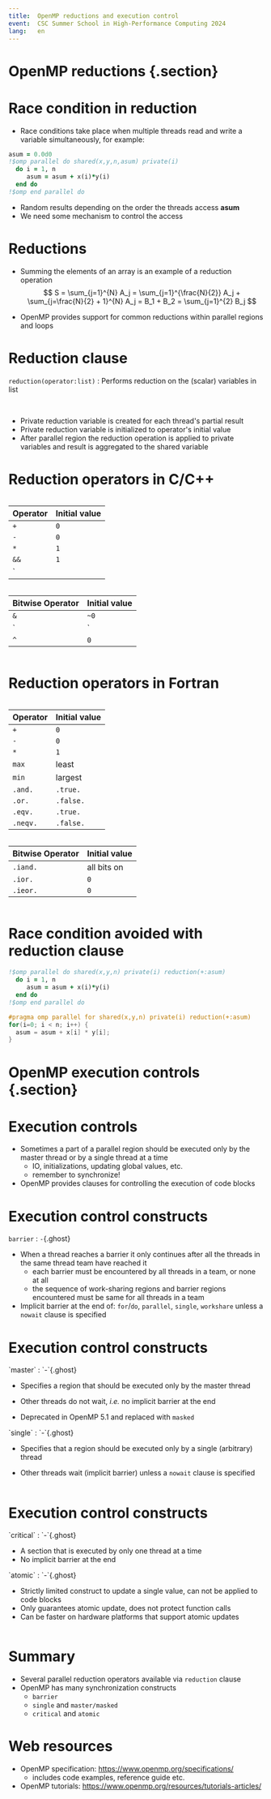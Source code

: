```yaml
---
title:  OpenMP reductions and execution control
event:  CSC Summer School in High-Performance Computing 2024
lang:   en
---
```



# OpenMP reductions {.section}

# Race condition in reduction

- Race conditions take place when multiple threads read and write a variable
  simultaneously, for example:

```fortranfree
asum = 0.0d0
!$omp parallel do shared(x,y,n,asum) private(i)
  do i = 1, n
     asum = asum + x(i)*y(i)
  end do
!$omp end parallel do
```

- Random results depending on the order the threads access **asum**
- We need some mechanism to control the access


# Reductions

- Summing the elements of an array is an example of a reduction operation
  $$
  S = \sum_{j=1}^{N} A_j = \sum_{j=1}^{\frac{N}{2}} A_j +
  \sum_{j=\frac{N}{2} + 1}^{N} A_j = B_1 + B_2 = \sum_{j=1}^{2} B_j
  $$

- OpenMP provides support for common reductions within parallel regions and
  loops


# Reduction clause

`reduction(operator:list)`
  : Performs reduction on the (scalar) variables in list

<br>

- Private reduction variable is created for each thread's partial result
- Private reduction variable is initialized to operator's initial value
- After parallel region the reduction operation is applied to private
  variables and result is aggregated to the shared variable


# Reduction operators in C/C++

<div class="column">

| Operator | Initial value |
|----------|---------------|
| `+`      | `0`           |
| `-`      | `0`           |
| `*`      | `1`           |
| `&&`     | `1`           |
| `||`     | `0`           |

</div>

<div class="column">

| Bitwise Operator | Initial value |
|----------|---------------|
| `&`      | `~0`          |
| `|`      | `0`           |
| `^`      | `0`           |

</div>


# Reduction operators in Fortran

<div class="column" style="font-size:0.8em">

| Operator         | Initial value |
|------------------|---------------|
| `+`              | `0`           |
| `-`              | `0`           |
| `*`              | `1`           |
| `max`            | least         |
| `min`            | largest       |
| `.and.`          | `.true.`      |
| `.or.`           | `.false.`     |
| `.eqv.`          | `.true.`      |
| `.neqv.`         | `.false.`     |

</div>

<div class="column" style="font-size:0.8em">

| Bitwise Operator | Initial value |
|------------------|---------------|
| `.iand.`           | all bits on   |
| `.ior.`            | `0`           |
| `.ieor.`           | `0`           |

</div>


# Race condition avoided with reduction clause

```fortranfree
!$omp parallel do shared(x,y,n) private(i) reduction(+:asum)
  do i = 1, n
     asum = asum + x(i)*y(i)
  end do
!$omp end parallel do
```

```c
#pragma omp parallel for shared(x,y,n) private(i) reduction(+:asum)
for(i=0; i < n; i++) {
  asum = asum + x[i] * y[i];
}
```


# OpenMP execution controls {.section}

# Execution controls

- Sometimes a part of a parallel region should be executed only by the
  master thread or by a single thread at a time
    - IO, initializations, updating global values, etc.
    - remember to synchronize!
- OpenMP provides clauses for controlling the execution of code blocks


# Execution control constructs

`barrier`
  : `-`{.ghost}

- When a thread reaches a barrier it only continues after all the threads in
  the same thread team have reached it
    - each barrier must be encountered by all threads in a team, or none at
      all
    - the sequence of work-sharing regions and barrier regions encountered
      must be same for all threads in a team
- Implicit barrier at the end of: `for`/`do`, `parallel`, `single`, `workshare`
  unless a `nowait` clause is specified


# Execution control constructs

<div class=column>
`master`
  : `-`{.ghost}

- Specifies a region that should be executed only by the master thread

- Other threads do not wait, *i.e.* no implicit barrier at the end

- Deprecated in OpenMP 5.1 and replaced with `masked`
</div>

<div class=column>
`single`
  : `-`{.ghost}

- Specifies that a region should be executed only by a single (arbitrary)
  thread

- Other threads wait (implicit barrier) unless a `nowait` clause is specified
</div>


# Execution control constructs

<div class=column>
`critical`
  : `-`{.ghost}

- A section that is executed by only one thread at a time
- No implicit barrier at the end
</div>

<div class=column>
`atomic`
  : `-`{.ghost}

- Strictly limited construct to update a single value, can not be applied to
  code blocks
- Only guarantees atomic update, does not protect function calls
- Can be faster on hardware platforms that support atomic updates
</div>

# Summary

- Several parallel reduction operators available via `reduction` clause
- OpenMP has many synchronization constructs
    - `barrier`
    - `single` and `master/masked`
    - `critical` and `atomic`

# Web resources

- OpenMP specification: <https://www.openmp.org/specifications/>
    - includes code examples, reference guide etc.
- OpenMP tutorials: <https://www.openmp.org/resources/tutorials-articles/>

